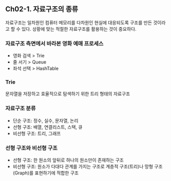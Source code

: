 ## Ch02-1. 자료구조의 종류

자료구조는 일차원인 컴퓨터 메모리를 다차원인 현실에 대응되도록 구조를 만든 것이라고 할 수 있다. 상황에 맞는 적절한 자료구조를 활용하는 것이 중요하다.

### 자료구조 측면에서 바라본 영화 예매 프로세스

- 영화 검색 > Trie
- 줄 서기 > Queue
- 좌석 선택 > HashTable

### Trie

문자열을 저장하고 효율적으로 탐색하기 위한 트리 형태의 자료구조

### 자료구조 분류

- 단순 구조: 정수, 실수, 문자열, 논리
- 선형 구조: 배열, 연결리스트, 스택, 큐
- 비선형 구조: 트리, 그래프

### 선형 구조와 비선형 구조

- 선형 구조: 한 원소의 앞뒤로 하나의 원소만이 존재하는 구조
- 비선형 구조: 원소가 다대다 관계를 가지는 구조로 계층적 구조(트리)나 망형 구조(Graph)를 표현하기에 적합한 구조
